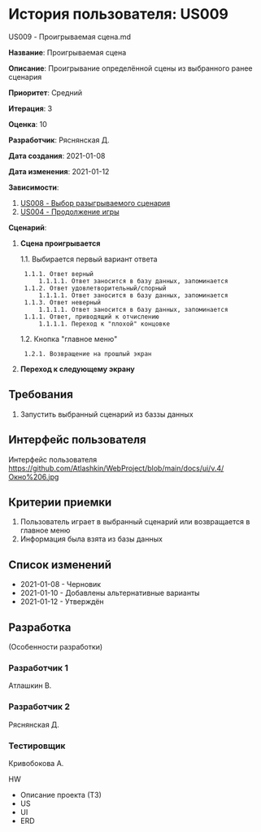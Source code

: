 # История пользователя: US009

US009 - Проигрываемая сцена.md

**Название**: Проигрываемая сцена

**Описание**: Проигрывание определённой сцены из выбранного ранее сценария

**Приоритет**: Средний

**Итерация**: 3

**Оценка**: 10

**Разработчик**: Ряснянская Д.

**Дата создания**: 2021-01-08

**Дата изменения**: 2021-01-12

**Зависимости**:
1. [US008 - Выбор разыгрываемого сценария](US008.md)
2. [US004 - Продолжение игры](US004.md)

**Сценарий**:
1. **Сцена проигрывается**

	1.1. Выбирается первый вариант ответа
	
		1.1.1. Ответ верный
			1.1.1.1. Ответ заносится в базу данных, запоминается
		1.1.2. Ответ удовлетворительный/спорный
			1.1.1.1. Ответ заносится в базу данных, запоминается
		1.1.3. Ответ неверный
			1.1.1.1. Ответ заносится в базу данных, запоминается
		1.1.1. Ответ, приводящий к отчислению
			1.1.1.1. Переход к "плохой" концовке
			
	1.2. Кнопка "главное меню"
	
		1.2.1. Возвращение на прошлый экран
		
2. **Переход к следующему экрану**

## Требования
1. Запустить выбранный сценарий из баззы данных

## Интерфейс пользователя
Интерфейс пользователя 
https://github.com/Atlashkin/WebProject/blob/main/docs/ui/v.4/Окно%206.jpg

## Критерии приемки
1. Пользователь играет в выбранный сценарий или возвращается в главное меню
2. Информация была взята из базы данных

## Список изменений
- 2021-01-08 - Черновик
- 2021-01-10 - Добавлены альтернативные варианты
- 2021-01-12 - Утверждён

## Разработка
(Особенности разработки)

### Разработчик 1
Атлашкин В.
### Разработчик 2
Ряснянская Д.
### Тестировщик
Кривобокова А.

HW
- Описание проекта (ТЗ)
- US
- UI
- ERD
